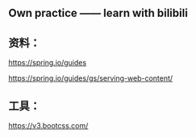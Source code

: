 ## Own practice —— learn with bilibili

## 资料：
https://spring.io/guides

https://spring.io/guides/gs/serving-web-content/ 

## 工具：
https://v3.bootcss.com/
